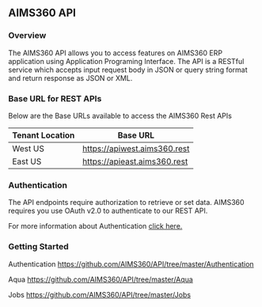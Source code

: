 AIMS360 API
-----------

### Overview

The AIMS360 API allows you to access features on AIMS360 ERP application using
Application Programing Interface. The API is a RESTful service which accepts
input request body in JSON or query string format and return response as JSON or
XML.

### Base URL for REST APIs

Below are the Base URLs available to access the AIMS360 Rest APIs

| Tenant Location | Base URL                      |
|-----------------|-------------------------------|
| West US         | https://apiwest.aims360.rest |
| East US         | https://apieast.aims360.rest |

### Authentication

The API endpoints require authorization to retrieve or set data. AIMS360
requires you use OAuth v2.0 to authenticate to our REST API. 

For more information about Authentication [click here.](https://github.com/AIMS360/API/tree/master/Authentication)

### Getting Started

Authentication https://github.com/AIMS360/API/tree/master/Authentication

Aqua https://github.com/AIMS360/API/tree/master/Aqua

Jobs https://github.com/AIMS360/API/tree/master/Jobs
